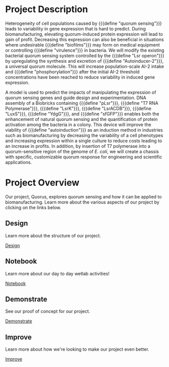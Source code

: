 # Project Description

Heterogeneity of cell populations caused by {{{define "quorum sensing"}}} leads to variability in gene expression that is hard to predict. During biomanufacturing, elevating quorum-induced protein expression will lead to gain of profit. Decreasing this expression can also be beneficial in situations where undesirable {{{define "biofilms"}}} may form on medical equipment or controlling {{{define "virulence"}}} in bacteria. We will modify the existing bacterial quorum sensing system controlled by the {{{define "Lsr operon"}}} by upregulating the synthesis and excretion of {{{define "Autoinducer-2"}}}, a universal quorum molecule. This will increase population-scale AI-2 intake and {{{define "phosphorylation"}}} after the initial AI-2 threshold concentrations have been reached to reduce variability in induced gene expression.

A model is used to predict the impacts of manipulating the expression of quorum sensing genes and guide design and experimentation. DNA assembly of a Biobricks containing {{{define "pLsr"}}}, {{{define "T7 RNA Polymerase"}}}, {{{define "LsrK"}}}, {{{define "LsrACDB"}}}, {{{define "LuxS"}}}, {{{define "YdgG"}}}, and {{{define "sfGFP"}}} enables both the enhancement of natural quorum sensing and the quantification of protein activation among the bacteria in a colony. This device will improve the viability of {{{define "autoinduction"}}} as an induction method in industries such as biomanufacturing by decreasing the variability of a cell phenotypes and increasing expression within a single culture to reduce costs leading to an increase in profits. In addition, by insertion of T7 polymerase into a quorum-sensitive region of the genome of _E. coli_, we will create a chassis with specific, customizable quorum response for engineering and scientific applications.

# Project Overview 

Our project, Quorus, explores quorum sensing and how it can be applied to biomanufacturing. Learn more about the various aspects of our project by clicking on the links below. 

<div class="row">
	<div class="grid-selection">
		<h2>Design</h2>
		<p>Learn more about the structure of our project. </p>
		<a href="/Design.html" class="buttonoverview">Design</a>
	</div>	
	<div class="grid-selection">
		<h2>Notebook</h2>
		<p>Learn more about our day to day wetlab activities! </p>
		<a href="/Notebook.html" class="buttonoverview">Notebook</a>
	</div>
		<div class="grid-selection">
		<h2>Demonstrate</h2>
		<p>See our proof of concept for our project.</p>
		<a href="/Demonstrate.html" class="buttonoverview">Demonstrate</a>
	</div>
		<div class="grid-selection">
		<h2>Improve</h2>
		<p>Learn more about how we're looking to make our project even better. </p>
		<a href="/Improve.html" class="buttonoverview">Improve</a>
	</div>
</div>
